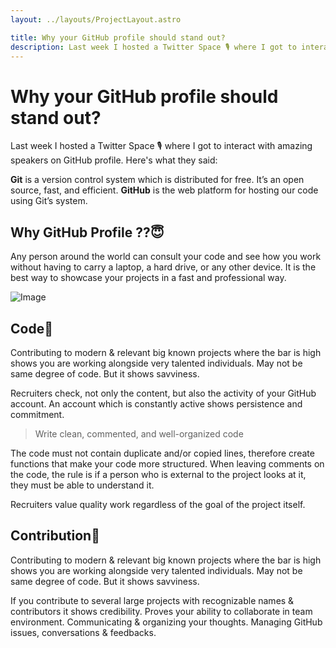 ```yaml
---
layout: ../layouts/ProjectLayout.astro

title: Why your GitHub profile should stand out?
description: Last week I hosted a Twitter Space 🎙️ where I got to interact with amazing speakers on GitHub... Tagged with github, beginners, career.
---
```


# Why your GitHub profile should stand out?
Last week I hosted a Twitter Space 🎙️ where I got to interact with amazing speakers on GitHub profile. Here's what they said:

**Git** is a version control system which is distributed for free. It’s an open source, fast, and efficient.
**GitHub** is the web platform for hosting our code using Git’s system.

## Why GitHub Profile ??😇
Any person around the world can consult your code and see how you work without having to carry a laptop, a hard drive, or any other device. It is the best way to showcase your projects in a fast and professional way.

![Image](https://res.cloudinary.com/practicaldev/image/fetch/s--ocdlhBEJ--/c_limit%2Cf_auto%2Cfl_progressive%2Cq_auto%2Cw_880/https://dev-to-uploads.s3.amazonaws.com/uploads/articles/z4dus61t77pnusb0k3ym.jpeg)

## Code📄
Contributing to modern & relevant big known projects where the bar is high shows you are working alongside very talented individuals. May not be same degree of code. But it shows savviness.

Recruiters check, not only the content, but also the activity of your GitHub account. An account which is constantly active shows persistence and commitment.

> Write clean, commented, and well-organized code

The code must not contain duplicate and/or copied lines, therefore create functions that make your code more structured. When leaving comments on the code, the rule is if a person who is external to the project looks at it, they must be able to understand it.

Recruiters value quality work regardless of the goal of the project itself.

## Contribution📌
Contributing to modern & relevant big known projects where the bar is high shows you are working alongside very talented individuals. May not be same degree of code. But it shows savviness.

If you contribute to several large projects with recognizable names & contributors it shows credibility. Proves your ability to collaborate in team environment. Communicating & organizing your thoughts. Managing GitHub issues, conversations & feedbacks.